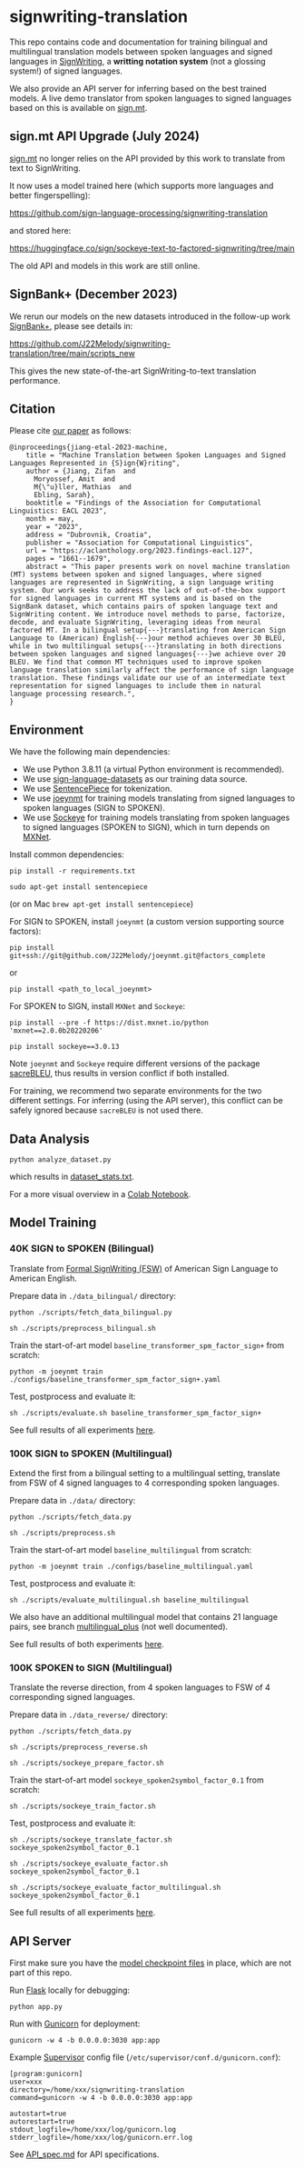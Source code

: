 # signwriting-translation

This repo contains code and documentation for training bilingual and multilingual translation models between spoken languages and signed languages in [SignWriting](https://www.signwriting.org/), a **writting notation system** (not a glossing system!) of signed languages. 

We also provide an API server for inferring based on the best trained models. A live demo translator from spoken languages to signed languages based on this is available on [sign.mt](https://sign.mt/).

## sign.mt API Upgrade (July 2024)

[sign.mt](https://sign.mt/) no longer relies on the API provided by this work to translate from text to SignWriting. 

It now uses a model trained here (which supports more languages and better fingerspelling): 

https://github.com/sign-language-processing/signwriting-translation

and stored here: 

https://huggingface.co/sign/sockeye-text-to-factored-signwriting/tree/main

The old API and models in this work are still online.

## SignBank+ (December 2023)

We rerun our models on the new datasets introduced in the follow-up work [SignBank+](https://github.com/sign-language-processing/signbank-plus/), please see details in:

https://github.com/J22Melody/signwriting-translation/tree/main/scripts_new

This gives the new state-of-the-art SignWriting-to-text translation performance.

## Citation

Please cite [our paper](https://aclanthology.org/2023.findings-eacl.127) as follows:

```
@inproceedings{jiang-etal-2023-machine,
    title = "Machine Translation between Spoken Languages and Signed Languages Represented in {S}ign{W}riting",
    author = {Jiang, Zifan  and
      Moryossef, Amit  and
      M{\"u}ller, Mathias  and
      Ebling, Sarah},
    booktitle = "Findings of the Association for Computational Linguistics: EACL 2023",
    month = may,
    year = "2023",
    address = "Dubrovnik, Croatia",
    publisher = "Association for Computational Linguistics",
    url = "https://aclanthology.org/2023.findings-eacl.127",
    pages = "1661--1679",
    abstract = "This paper presents work on novel machine translation (MT) systems between spoken and signed languages, where signed languages are represented in SignWriting, a sign language writing system. Our work seeks to address the lack of out-of-the-box support for signed languages in current MT systems and is based on the SignBank dataset, which contains pairs of spoken language text and SignWriting content. We introduce novel methods to parse, factorize, decode, and evaluate SignWriting, leveraging ideas from neural factored MT. In a bilingual setup{---}translating from American Sign Language to (American) English{---}our method achieves over 30 BLEU, while in two multilingual setups{---}translating in both directions between spoken languages and signed languages{---}we achieve over 20 BLEU. We find that common MT techniques used to improve spoken language translation similarly affect the performance of sign language translation. These findings validate our use of an intermediate text representation for signed languages to include them in natural language processing research.",
}
```

## Environment

We have the following main dependencies:

- We use Python 3.8.11 (a virtual Python environment is recommended).
- We use [sign-language-datasets](https://github.com/sign-language-processing/datasets) as our training data source.
- We use [SentencePiece](https://github.com/google/sentencepiece) for tokenization.
- We use [joeynmt](https://github.com/joeynmt/joeynmt) for training models translating from signed languages to spoken languages (SIGN to SPOKEN).
- We use [Sockeye](https://github.com/awslabs/sockeye) for training models translating from spoken languages to signed languages (SPOKEN to SIGN), which in turn depends on [MXNet](mxnet.apache.org).


Install common dependencies:

`pip install -r requirements.txt`

`sudo apt-get install sentencepiece` 

(or on Mac `brew apt-get install sentencepiece`)

For SIGN to SPOKEN, install `joeynmt` (a custom version supporting source factors):

`pip install git+ssh://git@github.com/J22Melody/joeynmt.git@factors_complete`

or 

`pip install <path_to_local_joeynmt>`

For SPOKEN to SIGN, install `MXNet` and `Sockeye`:

`pip install --pre -f https://dist.mxnet.io/python 'mxnet==2.0.0b20220206'`

`pip install sockeye==3.0.13`

Note `joeynmt` and `Sockeye` require different versions of the package [sacreBLEU](https://github.com/mjpost/sacrebleu), thus results in version conflict if both installed. 

For training, we recommend two separate environments for the two different settings. For inferring (using the API server), this conflict can be safely ignored because `sacreBLEU` is not used there.

## Data Analysis

`python analyze_dataset.py`

which results in [dataset_stats.txt](https://github.com/J22Melody/signwriting-translation/blob/main/dataset_stats.txt).

For a more visual overview in a [Colab Notebook](https://colab.research.google.com/drive/12_MTjQ-1YD4TCyhnvOlcMCnyA3_BmBCP?usp=sharing).

## Model Training

### 40K SIGN to SPOKEN (Bilingual)

Translate from [Formal SignWriting (FSW)](https://tools.ietf.org/id/draft-slevinski-formal-signwriting-09.html) of American Sign Language to American English.

Prepare data in `./data_bilingual/` directory:

`python ./scripts/fetch_data_bilingual.py`

`sh ./scripts/preprocess_bilingual.sh`

Train the start-of-art model `baseline_transformer_spm_factor_sign+` from scratch:

`python -m joeynmt train ./configs/baseline_transformer_spm_factor_sign+.yaml`

Test, postprocess and evaluate it:

`sh ./scripts/evaluate.sh baseline_transformer_spm_factor_sign+`

See full results of all experiments [here](https://github.com/J22Melody/signwriting-translation/blob/main/results_sign2en.csv).

### 100K SIGN to SPOKEN (Multilingual)

Extend the first from a bilingual setting to a multilingual setting, translate from FSW of 4 signed languages to 4 corresponding spoken languages.

Prepare data in `./data/` directory:

`python ./scripts/fetch_data.py`

`sh ./scripts/preprocess.sh`

Train the start-of-art model `baseline_multilingual` from scratch:

`python -m joeynmt train ./configs/baseline_multilingual.yaml`

Test, postprocess and evaluate it:

`sh ./scripts/evaluate_multilingual.sh baseline_multilingual`

We also have an additional multilingual model that contains 21 language pairs, see branch [multilingual_plus](https://github.com/J22Melody/signwriting-translation/tree/multilingual_plus) (not well documented).

See full results of both experiments [here](https://github.com/J22Melody/signwriting-translation/blob/main/results_multilingual.csv).

### 100K SPOKEN to SIGN (Multilingual)

Translate the reverse direction, from 4 spoken languages to FSW of 4 corresponding signed languages.

Prepare data in `./data_reverse/` directory:

`python ./scripts/fetch_data.py`

`sh ./scripts/preprocess_reverse.sh`

`sh ./scripts/sockeye_prepare_factor.sh`

Train the start-of-art model `sockeye_spoken2symbol_factor_0.1` from scratch:

`sh ./scripts/sockeye_train_factor.sh`

Test, postprocess and evaluate it:

`sh ./scripts/sockeye_translate_factor.sh sockeye_spoken2symbol_factor_0.1`

`sh ./scripts/sockeye_evaluate_factor.sh sockeye_spoken2symbol_factor_0.1`

`sh ./scripts/sockeye_evaluate_factor_multilingual.sh sockeye_spoken2symbol_factor_0.1`

See full results of all experiments [here](https://github.com/J22Melody/signwriting-translation/blob/main/results_reverse.csv).

## API Server

First make sure you have the [model checkpoint files](https://drive.google.com/drive/folders/1u2uBm64vzfmccuPBoYJn54XadiOd6MP2) in place, which are not part of this repo.

Run [Flask](https://flask.palletsprojects.com/) locally for debugging:

`python app.py`

Run with [Gunicorn](https://gunicorn.org/) for deployment:

`gunicorn -w 4 -b 0.0.0.0:3030 app:app`

Example [Supervisor](http://supervisord.org/) config file (`/etc/supervisor/conf.d/gunicorn.conf`):

```
[program:gunicorn]
user=xxx
directory=/home/xxx/signwriting-translation
command=gunicorn -w 4 -b 0.0.0.0:3030 app:app

autostart=true
autorestart=true
stdout_logfile=/home/xxx/log/gunicorn.log
stderr_logfile=/home/xxx/log/gunicorn.err.log
```

See [API_spec.md](https://github.com/J22Melody/signwriting-translation/blob/main/API_spec.md) for API specifications.
